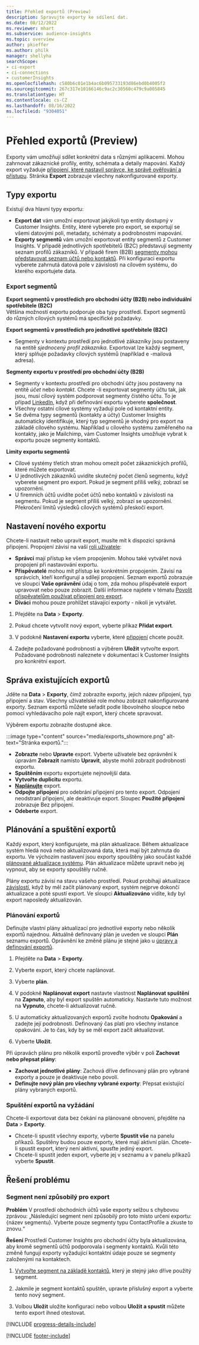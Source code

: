 ```yaml
---
title: Přehled exportů (Preview)
description: Spravujte exporty ke sdílení dat.
ms.date: 08/12/2022
ms.reviewer: mhart
ms.subservice: audience-insights
ms.topic: overview
author: pkieffer
ms.author: philk
manager: shellyha
searchScope:
- ci-export
- ci-connections
- customerInsights
ms.openlocfilehash: c580b6c01e1b4ac6b095733193d86ebd0b4005f2
ms.sourcegitcommit: 267c317e10166146c9ac2c30560c479c9a005845
ms.translationtype: HT
ms.contentlocale: cs-CZ
ms.lasthandoff: 08/16/2022
ms.locfileid: "9304051"
---
```

# <a name="exports-preview-overview"></a>Přehled exportů (Preview)

 Exporty vám umožňují sdílet konkrétní data s různými aplikacemi. Mohou zahrnovat zákaznické profily, entity, schémata a detaily mapování. Každý export vyžaduje [připojení, které nastavil správce, ke správě ověřování a přístupu](connections.md). Stránka **Export** zobrazuje všechny nakonfigurované exporty.

## <a name="export-types"></a>Typy exportu

Existují dva hlavní typy exportu:  

- **Export dat** vám umožní exportovat jakýkoli typ entity dostupný v Customer Insights. Entity, které vyberete pro export, se exportují se všemi datovými poli, metadaty, schématy a podrobnostmi mapování.
- **Exporty segmentů** vám umožní exportovat entity segmentů z Customer Insights. V případě jednotlivých spotřebitelů (B2C) představují segmenty seznam profilů zákazníků. V případě firem (B2B) [segmenty mohou představovat seznam účtů nebo kontaktů](segment-builder.md#create-a-new-segment-with-segment-builder). Při konfiguraci exportu vyberete zahrnutá datová pole v závislosti na cílovém systému, do kterého exportujete data.

### <a name="export-segments"></a>Export segmentů

**Export segmentů v prostředích pro obchodní účty (B2B) nebo individuální spotřebitele (B2C)**  
Většina možností exportu podporuje oba typy prostředí. Export segmentů do různých cílových systémů má specifické požadavky. 

**Export segmentů v prostředích pro jednotlivé spotřebitele (B2C)**  
- Segmenty v kontextu prostředí pro jednotlivé zákazníky jsou postaveny na entitě *sjednocený profil zákazníka*. Exportovat lze každý segment, který splňuje požadavky cílových systémů (například e -mailová adresa).

**Segmenty exportu v prostředí pro obchodní účty (B2B)**  
- Segmenty v kontextu prostředí pro obchodní účty jsou postaveny na entitě *účet* nebo *kontakt*. Chcete -li exportovat segmenty účtu tak, jak jsou, musí cílový systém podporovat segmenty čistého účtu. To je případ [LinkedIn](export-linkedin-ads.md), když při definování exportu vyberete **společnost**.
- Všechny ostatní cílové systémy vyžadují pole od kontaktní entity.
- Se dvěma typy segmentů (kontakty a účty) Customer Insights automaticky identifikuje, který typ segmentů je vhodný pro export na základě cílového systému. Například u cílového systému zaměřeného na kontakty, jako je Mailchimp, vám Customer Insights umožňuje vybrat k exportu pouze segmenty kontaktů.

**Limity exportu segmentů**  
- Cílové systémy třetích stran mohou omezit počet zákaznických profilů, které můžete exportovat. 
- U jednotlivých zákazníků uvidíte skutečný počet členů segmentu, když vyberete segment pro export. Pokud je segment příliš velký, zobrazí se upozornění. 
- U firemních účtů uvidíte počet účtů nebo kontaktů v závislosti na segmentu. Pokud je segment příliš velký, zobrazí se upozornění. Překročení limitů výsledků cílových systémů přeskočí export.

## <a name="set-up-a-new-export"></a>Nastavení nového exportu

Chcete-li nastavit nebo upravit export, musíte mít k dispozici správná připojení. Propojení závisí na vaší [roli uživatele](permissions.md):
- **Správci** mají přístup ke všem propojením. Mohou také vytvářet nová propojení při nastavování exportu.
- **Přispěvatelé** mohou mít přístup ke konkrétním propojením. Závisí na správcích, kteří konfigurují a sdílejí propojení. Seznam exportů zobrazuje ve sloupci **Vaše oprávnění** údaj o tom, zda mohou přispěvatelé export upravovat nebo pouze zobrazit. Další informace najdete v tématu [Povolit přispěvatelům používat připojení pro export](connections.md#allow-contributors-to-use-a-connection-for-exports).
- **Diváci** mohou pouze prohlížet stávající exporty - nikoli je vytvářet.

1. Přejděte na **Data** > **Exporty**.

1. Pokud chcete vytvořit nový export, vyberte příkaz **Přidat export**.

1. V podokně **Nastavení exportu** vyberte, které [připojení](connections.md) chcete použít.

1. Zadejte požadované podrobnosti a výběrem **Uložit** vytvořte export. Požadované podrobnosti naleznete v dokumentaci k Customer Insights pro konkrétní export.

## <a name="manage-existing-exports"></a>Správa existujících exportů

Jděte na **Data** > **Exporty**, čímž zobrazíte exporty, jejich název připojení, typ připojení a stav. Všechny uživatelské role mohou zobrazit nakonfigurované exporty. Seznam exportů můžete seřadit podle libovolného sloupce nebo pomocí vyhledávacího pole najít export, který chcete spravovat.

Výběrem exportu zobrazíte dostupné akce.

:::image type="content" source="media/exports_showmore.png" alt-text="Stránka exportů.":::

- **Zobrazte** nebo **Upravte** export. Vyberte uživatele bez oprávnění k úpravám **Zobrazit** namísto **Upravit**, abyste mohli zobrazit podrobnosti exportu.
- **Spuštěním** exportu exportujete nejnovější data.
- **Vytvořte duplicitu** exportu.
- **[Naplánujte](#schedule-and-run-exports)** export.
- **Odpojte připojení** pro odebrání připojení pro tento export. Odpojení neodstraní připojení, ale deaktivuje export. Sloupec **Použité připojení** zobrazuje Bez připojení.
- **Odeberte** export.

## <a name="schedule-and-run-exports"></a>Plánování a spuštění exportů

Každý export, který konfigurujete, má plán aktualizace. Během aktualizace systém hledá nová nebo aktualizovaná data, která mají být zahrnuta do exportu. Ve výchozím nastavení jsou exporty spouštěny jako součást každé [plánované aktualizace systému](schedule-refresh.md). Plán aktualizace můžete upravit nebo jej vypnout, aby se exporty spouštěly ručně.

Plány exportu závisí na stavu vašeho prostředí. Pokud probíhají aktualizace [závislostí](system.md#refresh-processes), když by měl začít plánovaný export, systém nejprve dokončí aktualizace a poté spustí export. Ve sloupci **Aktualizováno** vidíte, kdy byl export naposledy aktualizován.

### <a name="schedule-exports"></a>Plánování exportů

Definujte vlastní plány aktualizací pro jednotlivé exporty nebo několik exportů najednou. Aktuálně definovaný plán je uveden ve sloupci **Plán** seznamu exportů. Oprávnění ke změně plánu je stejné jako u [úpravy a definování exportů](export-destinations.md#set-up-a-new-export).

1. Přejděte na **Data** > **Exporty**.

1. Vyberte export, který chcete naplánovat.

1. Vyberte **plán**.

1. V podokně **Naplánovat export** nastavte vlastnost **Naplánovat spuštění** na **Zapnuto**, aby byl export spuštěn automaticky. Nastavte tuto možnost na **Vypnuto**, chcete-li aktualizovat ručně.

1. U automaticky aktualizovaných exportů zvolte hodnotu **Opakování** a zadejte její podrobnosti. Definovaný čas platí pro všechny instance opakování. Je to čas, kdy by se měl export začít aktualizovat.

1. Vyberte **Uložit**.

Při úpravách plánu pro několik exportů proveďte výběr v poli **Zachovat nebo přepsat plány**:

- **Zachovat jednotlivé plány**: Zachová dříve definovaný plán pro vybrané exporty a pouze je deaktivuje nebo povolí.
- **Definujte nový plán pro všechny vybrané exporty**: Přepsat existující plány vybraných exportů.

### <a name="run-exports-on-demand"></a>Spuštění exportů na vyžádání

Chcete-li exportovat data bez čekání na plánované obnovení, přejděte na **Data** > **Exporty**.

- Chcete-li spustit všechny exporty, vyberte **Spustit vše** na panelu příkazů. Spuštěny budou pouze exporty, které mají aktivní plán. Chcete-li spustit export, který není aktivní, spusťte jediný export.
- Chcete-li spustit jeden export, vyberte jej v seznamu a v panelu příkazů vyberte **Spustit**.

## <a name="troubleshooting"></a>Řešení problému

### <a name="segment-not-eligible-for-export"></a>Segment není způsobilý pro export

**Problém** V prostředí obchodních účtů vaše exporty selžou s chybovou zprávou: „Následující segment není způsobilý pro toto místo určení exportu: {název segmentu}. Vyberte pouze segmenty typu ContactProfile a zkuste to znovu.“

**Řešení** Prostředí Customer Insights pro obchodní účty byla aktualizována, aby kromě segmentů účtů podporovala i segmenty kontaktů. Kvůli této změně fungují exporty vyžadující kontaktní údaje pouze se segmenty založenými na kontaktech.

1. [Vytvořte segment na základě kontaktů](segment-builder.md), který je stejný jako dříve použitý segment.

1. Jakmile je segment kontaktů spuštěn, upravte příslušný export a vyberte tento nový segment.

1. Volbou **Uložit** uložíte konfiguraci nebo volbou **Uložit a spustit** můžete tento export ihned otestovat.

[!INCLUDE [progress-details-include](includes/progress-details-pane.md)]


[!INCLUDE [footer-include](includes/footer-banner.md)]
